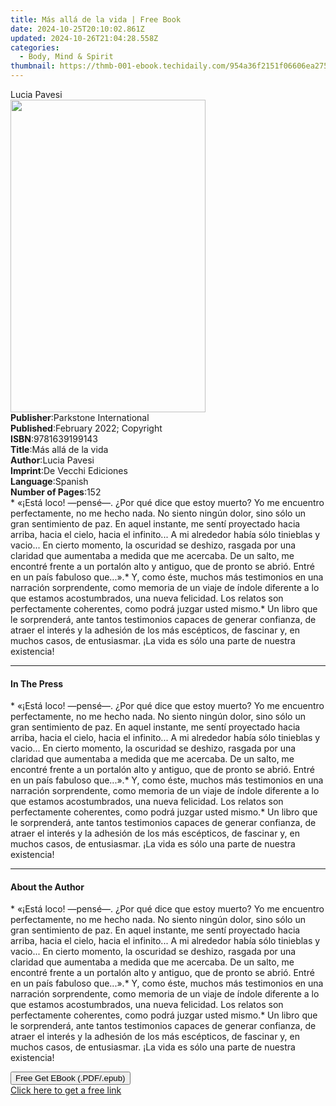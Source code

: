 ```yaml
---
title: Más allá de la vida | Free Book
date: 2024-10-25T20:10:02.861Z
updated: 2024-10-26T21:04:28.558Z
categories:
  - Body, Mind & Spirit
thumbnail: https://thmb-001-ebook.techidaily.com/954a36f2151f06606ea275e88f19ca4946fa4cadc2ce794a24c923103c99e959.jpg
---
```

<main id="book-container">
  <div class="flex flex-col">
    <div class="book-brief flex-1 py-6 px-4 sm:p-6 md:py-10 md:px-8">
      <!-- brief-->
      <div class="book-brief-main">Lucia Pavesi</div>
    </div>
    <div
      class="book-meta-info flex-1 grid gap-4 col-start-1 col-end-3 row-start-1 sm:mb-6 sm:grid-cols-4 lg:gap-6 lg:col-start-2 lg:row-end-6 lg:row-span-6 lg:mb-0"
    >
      <div
        class="book-meta-info-left place-content-center mt-4 p-4 text-sm leading-6 col-start-2 col-span-2 dark:text-slate-400"
      >
        <img
          class="w-full h-500 object-cover rounded-lg sm:h-255 sm:col-span-2 lg:col-span-full"
          src="https://img-001-ebook.techidaily.com/d7f43622c66c26ea8ba62d930f63c4593851423f271709d6608c9013c377b57d.jpg"
          alt=""
          width="312"
          height="500"
        />
      </div>
      <div
        class="book-meta-info-right mt-2 col-start-1 row-start-2 col-span-3 self-center"
      >
        <!-- meta data  -->
        <div class="flex flex-col px-4 md:px-8">
          <div class="flex-1">
            <strong>Publisher</strong>:<span class="px-2"
              >Parkstone International</span
            >
          </div>
          <div class="flex-1">
            <strong>Published</strong>:<span class="px-2"
              >February 2022; Copyright</span
            >
          </div>
          <div class="flex-1">
            <strong>ISBN</strong>:<span class="px-2">9781639199143</span>
          </div>
          <div class="flex-1">
            <strong>Title</strong>:<span class="px-2">Más allá de la vida</span>
          </div>
          <div class="flex-1">
            <strong>Author</strong>:<span class="px-2">Lucia Pavesi</span>
          </div>
          <div class="flex-1">
            <strong>Imprint</strong>:<span class="px-2"
              >De Vecchi Ediciones</span
            >
          </div>
          <div class="flex-1">
            <strong>Language</strong>:<span class="px-2">Spanish</span>
          </div>
          <div class="flex-1">
            <strong>Number of Pages</strong>:<span class="px-2">152</span>
          </div>
        </div>
      </div>
    </div>
    <div class="book-description flex-1 py-6 px-4 sm:p-6 md:py-10 md:px-8">
      <div class="book-description-main">
        <div accordion-content="" id="description">
          * «¡Está loco! —pensé—. ¿Por qué dice que estoy muerto? Yo me
          encuentro perfectamente, no me hecho nada. No siento ningún dolor,
          sino sólo un gran sentimiento de paz. En aquel instante, me sentí
          proyectado hacia arriba, hacia el cielo, hacia el infinito... A mi
          alrededor había sólo tinieblas y vacio... En cierto momento, la
          oscuridad se deshizo, rasgada por una claridad que aumentaba a medida
          que me acercaba. De un salto, me encontré frente a un portalón alto y
          antiguo, que de pronto se abrió. Entré en un país fabuloso que...».*
          Y, como éste, muchos más testimonios en una narración sorprendente,
          como memoria de un viaje de índole diferente a lo que estamos
          acostumbrados, una nueva felicidad. Los relatos son perfectamente
          coherentes, como podrá juzgar usted mismo.* Un libro que le
          sorprenderá, ante tantos testimonios capaces de generar confianza, de
          atraer el interés y la adhesión de los más escépticos, de fascinar y,
          en muchos casos, de entusiasmar. ¡La vida es sólo una parte de nuestra
          existencia!
        </div>
      </div>
    </div>
    <div class="book-excerpts flex-1 py-6 px-4 sm:p-6 md:py-10 md:px-8">
      <!-- excerpts-->
      <div class="book-excerpts-main">
        <hr />
        <h4 class="placeholder placeholder-heading">
          <span>In The Press</span>
        </h4>
        <p>
          * «¡Está loco! —pensé—. ¿Por qué dice que estoy muerto? Yo me
          encuentro perfectamente, no me hecho nada. No siento ningún dolor,
          sino sólo un gran sentimiento de paz. En aquel instante, me sentí
          proyectado hacia arriba, hacia el cielo, hacia el infinito... A mi
          alrededor había sólo tinieblas y vacio... En cierto momento, la
          oscuridad se deshizo, rasgada por una claridad que aumentaba a medida
          que me acercaba. De un salto, me encontré frente a un portalón alto y
          antiguo, que de pronto se abrió. Entré en un país fabuloso que...».*
          Y, como éste, muchos más testimonios en una narración sorprendente,
          como memoria de un viaje de índole diferente a lo que estamos
          acostumbrados, una nueva felicidad. Los relatos son perfectamente
          coherentes, como podrá juzgar usted mismo.* Un libro que le
          sorprenderá, ante tantos testimonios capaces de generar confianza, de
          atraer el interés y la adhesión de los más escépticos, de fascinar y,
          en muchos casos, de entusiasmar. ¡La vida es sólo una parte de nuestra
          existencia!
        </p>
      </div>
    </div>
    <div class="book-about-author flex-1 py-6 px-4 sm:p-6 md:py-10 md:px-8">
      <!-- about author-->
      <div class="book-main-author-main">
        <hr />
        <h4 class="placeholder placeholder-heading">
          <span>About the Author</span>
        </h4>
        <p>
          * «¡Está loco! —pensé—. ¿Por qué dice que estoy muerto? Yo me
          encuentro perfectamente, no me hecho nada. No siento ningún dolor,
          sino sólo un gran sentimiento de paz. En aquel instante, me sentí
          proyectado hacia arriba, hacia el cielo, hacia el infinito... A mi
          alrededor había sólo tinieblas y vacio... En cierto momento, la
          oscuridad se deshizo, rasgada por una claridad que aumentaba a medida
          que me acercaba. De un salto, me encontré frente a un portalón alto y
          antiguo, que de pronto se abrió. Entré en un país fabuloso que...».*
          Y, como éste, muchos más testimonios en una narración sorprendente,
          como memoria de un viaje de índole diferente a lo que estamos
          acostumbrados, una nueva felicidad. Los relatos son perfectamente
          coherentes, como podrá juzgar usted mismo.* Un libro que le
          sorprenderá, ante tantos testimonios capaces de generar confianza, de
          atraer el interés y la adhesión de los más escépticos, de fascinar y,
          en muchos casos, de entusiasmar. ¡La vida es sólo una parte de nuestra
          existencia!
        </p>
      </div>
    </div>
    <div class="book-free-get flex-1 py-6 px-4 sm:p-6 md:py-10 md:px-8">
      <button
        id="btn-free-get"
        class="bg-blue-500 hover:bg-blue-700 text-white font-bold py-2 px-4 rounded"
      >
        Free Get EBook (.PDF/.epub)
      </button>
      <div id="countdown-display" class="px-2 text-lg mt-2"></div>
      <a
        id="free-link"
        class="hidden bg-blue-500 hover:bg-blue-700 text-white font-bold py-2 px-4 rounded"
        href="https://www.ebooks.com/en-us/book/210768306/m-s-all-de-la-vida/lucia-pavesi/"
        target="_blank"
        >Click here to get a free link</a
      >
    </div>
    <script>
      let countdownTime = 0;
      let countdownInterval = null;
      document
        .getElementById('btn-free-get')
        .addEventListener('click', startCountdown);
      function startCountdown() {
        countdownTime = new Date().getTime() + 60000 * 3;
        countdownInterval = setInterval(updateCountdown, 1000);
        document.getElementById('btn-free-get').disabled = true;
        document
          .getElementById('btn-free-get')
          .classList.add('bg-gray-500', 'cursor-not-allowed');
      }
      function updateCountdown() {
        let currentTime = new Date().getTime();
        let timeLeft = countdownTime - currentTime;
        let secondsLeft = Math.floor(timeLeft / 1000);
        document.getElementById('countdown-display').innerHTML =
          `Remaining time: ${secondsLeft} seconds.`;
        if (secondsLeft <= 0) {
          clearInterval(countdownInterval);
          document.getElementById('btn-free-get').classList.add('hidden');
          document.getElementById('free-link').classList.remove('hidden');
          document.getElementById('countdown-display').innerHTML = '';
        }
      }
    </script>
  </div>
</main>

<ins class="adsbygoogle"
      style="display:block"
      data-ad-client="ca-pub-7571918770474297"
      data-ad-slot="8358498916"
      data-ad-format="auto"
      data-full-width-responsive="true"></ins>
    